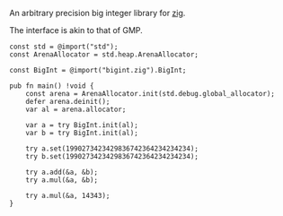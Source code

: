 An arbitrary precision big integer library for [zig](http://ziglang.org/).

The interface is akin to that of GMP.

```
const std = @import("std");
const ArenaAllocator = std.heap.ArenaAllocator;

const BigInt = @import("bigint.zig").BigInt;

pub fn main() !void {
    const arena = ArenaAllocator.init(std.debug.global_allocator);
    defer arena.deinit();
    var al = arena.allocator;

    var a = try BigInt.init(al);
    var b = try BigInt.init(al);

    try a.set(1990273423429836742364234234234);
    try b.set(1990273423429836742364234234234);

    try a.add(&a, &b);
    try a.mul(&a, &b);

    try a.mul(&a, 14343);
}
```
